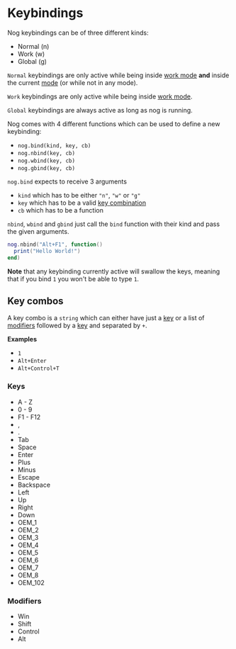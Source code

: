 # Keybindings

Nog keybindings can be of three different kinds:

* Normal (n)
* Work (w)
* Global (g)

`Normal` keybindings are only active while being inside [work mode](/getting-started/work_mode.html) **and** inside the current [mode](/configuration/modes.html) (or while not in any mode).

`Work` keybindings are only active while being inside [work mode](/getting-started/work_mode.html).

`Global` keybindings are always active as long as nog is running.

Nog comes with 4 different functions which can be used to define a new keybinding:

* `nog.bind(kind, key, cb)`
* `nog.nbind(key, cb)`
* `nog.wbind(key, cb)`
* `nog.gbind(key, cb)`

`nog.bind` expects to receive 3 arguments

* `kind` which has to be either `"n"`, `"w"` or `"g"`
* `key` which has to be a valid [key combination](#key-combos)
* `cb` which has to be a function

`nbind`, `wbind` and `gbind` just call the `bind` function with their kind and pass the given arguments.

```lua
nog.nbind("Alt+F1", function()
  print("Hello World!")
end)
```

**Note** that any keybinding currently active will swallow the keys, meaning that if you bind `1` you won't be able to type `1`.

## Key combos

A key combo is a `string` which can either have just a [key](#key-combos/keys) 
or a list of [modifiers](#key-combos/modifiers) followed by a [key](#key-combos/keys) 
and separated by `+`.

**Examples**

* `1`
* `Alt+Enter`
* `Alt+Control+T`

### Keys

* A - Z
* 0 - 9
* F1 - F12
* ,
* .
* Tab
* Space
* Enter
* Plus
* Minus
* Escape
* Backspace
* Left
* Up
* Right
* Down
* OEM_1
* OEM_2
* OEM_3
* OEM_4
* OEM_5
* OEM_6
* OEM_7
* OEM_8
* OEM_102

### Modifiers

* Win
* Shift
* Control
* Alt
